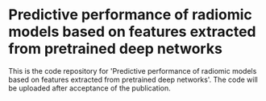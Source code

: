 # Predictive performance of radiomic models based on features extracted from pretrained deep networks

This is the code repository for 'Predictive performance of radiomic models based on features extracted from pretrained deep networks'. 
The code will be uploaded after acceptance of the publication.


